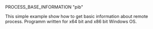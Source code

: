 PROCESS_BASE_INFORMATION     "pib"


This simple example show how to get basic information about remote process. 
Programm written for x64 bit and x86 bit Windows OS. 

